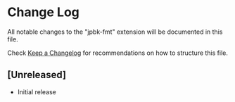 # Change Log

All notable changes to the "jpbk-fmt" extension will be documented in this file.

Check [Keep a Changelog](http://keepachangelog.com/) for recommendations on how to structure this file.

## [Unreleased]

- Initial release